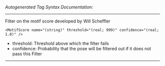 _Autogenerated Tag Syntax Documentation:_

---
Filter on the motif score developed by Will Scheffler

```
<MotifScore name="(string)" threshold="(real; 999)" confidence="(real; 1.0)" />
```

-   threshold: Threshold above which the filter fails
-   confidence: Probability that the pose will be filtered out if it does not pass this Filter

---
